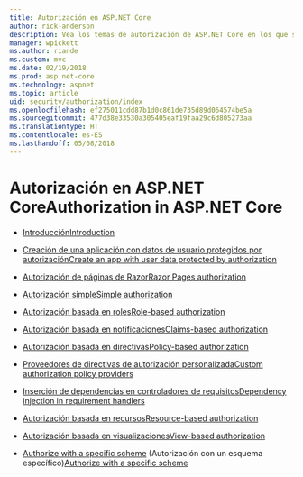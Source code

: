 ```yaml
---
title: Autorización en ASP.NET Core
author: rick-anderson
description: Vea los temas de autorización de ASP.NET Core en los que se explica cómo proporcionar derechos y privilegios a los usuarios de aplicaciones.
manager: wpickett
ms.author: riande
ms.custom: mvc
ms.date: 02/19/2018
ms.prod: asp.net-core
ms.technology: aspnet
ms.topic: article
uid: security/authorization/index
ms.openlocfilehash: ef275011cdd87b1d0c861de735d89d064574be5a
ms.sourcegitcommit: 477d38e33530a305405eaf19faa29c6d805273aa
ms.translationtype: HT
ms.contentlocale: es-ES
ms.lasthandoff: 05/08/2018
---
```

# <a name="authorization-in-aspnet-core"></a><span data-ttu-id="eaa3f-103">Autorización en ASP.NET Core</span><span class="sxs-lookup"><span data-stu-id="eaa3f-103">Authorization in ASP.NET Core</span></span>

* [<span data-ttu-id="eaa3f-104">Introducción</span><span class="sxs-lookup"><span data-stu-id="eaa3f-104">Introduction</span></span>](xref:security/authorization/introduction)

* [<span data-ttu-id="eaa3f-105">Creación de una aplicación con datos de usuario protegidos por autorización</span><span class="sxs-lookup"><span data-stu-id="eaa3f-105">Create an app with user data protected by authorization</span></span>](xref:security/authorization/secure-data)

* [<span data-ttu-id="eaa3f-106">Autorización de páginas de Razor</span><span class="sxs-lookup"><span data-stu-id="eaa3f-106">Razor Pages authorization</span></span>](xref:security/authorization/razor-pages-authorization)

* [<span data-ttu-id="eaa3f-107">Autorización simple</span><span class="sxs-lookup"><span data-stu-id="eaa3f-107">Simple authorization</span></span>](xref:security/authorization/simple)

* [<span data-ttu-id="eaa3f-108">Autorización basada en roles</span><span class="sxs-lookup"><span data-stu-id="eaa3f-108">Role-based authorization</span></span>](xref:security/authorization/roles)

* [<span data-ttu-id="eaa3f-109">Autorización basada en notificaciones</span><span class="sxs-lookup"><span data-stu-id="eaa3f-109">Claims-based authorization</span></span>](xref:security/authorization/claims)

* [<span data-ttu-id="eaa3f-110">Autorización basada en directivas</span><span class="sxs-lookup"><span data-stu-id="eaa3f-110">Policy-based authorization</span></span>](xref:security/authorization/policies)

* [<span data-ttu-id="eaa3f-111">Proveedores de directivas de autorización personalizada</span><span class="sxs-lookup"><span data-stu-id="eaa3f-111">Custom authorization policy providers</span></span>](xref:security/authorization/iauthorizationpolicyprovider)

* [<span data-ttu-id="eaa3f-112">Inserción de dependencias en controladores de requisitos</span><span class="sxs-lookup"><span data-stu-id="eaa3f-112">Dependency injection in requirement handlers</span></span>](xref:security/authorization/dependencyinjection)

* [<span data-ttu-id="eaa3f-113">Autorización basada en recursos</span><span class="sxs-lookup"><span data-stu-id="eaa3f-113">Resource-based authorization</span></span>](xref:security/authorization/resourcebased)

* [<span data-ttu-id="eaa3f-114">Autorización basada en visualizaciones</span><span class="sxs-lookup"><span data-stu-id="eaa3f-114">View-based authorization</span></span>](xref:security/authorization/views)

* <span data-ttu-id="eaa3f-115">[Authorize with a specific scheme](xref:security/authorization/limitingidentitybyscheme) (Autorización con un esquema específico)</span><span class="sxs-lookup"><span data-stu-id="eaa3f-115">[Authorize with a specific scheme](xref:security/authorization/limitingidentitybyscheme)</span></span>
